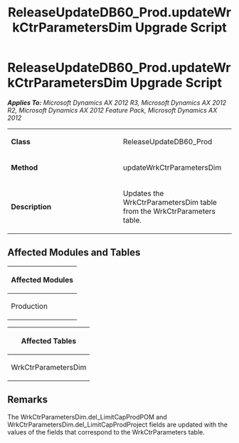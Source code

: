 ﻿---
title: ReleaseUpdateDB60_Prod.updateWrkCtrParametersDim Upgrade Script
TOCTitle: ReleaseUpdateDB60_Prod.updateWrkCtrParametersDim Upgrade Script
ms:assetid: 1b98e4f2-b671-4c28-d510-3ee37dc370ed
ms:mtpsurl: https://msdn.microsoft.com/en-us/library/JJ718682(v=AX.60)
ms:contentKeyID: 49706964
ms.date: 05/18/2015
mtps_version: v=AX.60
---

# ReleaseUpdateDB60\_Prod.updateWrkCtrParametersDim Upgrade Script 


_**Applies To:** Microsoft Dynamics AX 2012 R3, Microsoft Dynamics AX 2012 R2, Microsoft Dynamics AX 2012 Feature Pack, Microsoft Dynamics AX 2012_

<table>
<colgroup>
<col style="width: 50%" />
<col style="width: 50%" />
</colgroup>
<tbody>
<tr class="odd">
<td><p><strong>Class</strong></p></td>
<td><p>ReleaseUpdateDB60_Prod</p></td>
</tr>
<tr class="even">
<td><p><strong>Method</strong></p></td>
<td><p>updateWrkCtrParametersDim</p></td>
</tr>
<tr class="odd">
<td><p><strong>Description</strong></p></td>
<td><p>Updates the WrkCtrParametersDim table from the WrkCtrParameters table.</p></td>
</tr>
</tbody>
</table>


## Affected Modules and Tables

<table>
<colgroup>
<col style="width: 100%" />
</colgroup>
<thead>
<tr class="header">
<th><p>Affected Modules</p></th>
</tr>
</thead>
<tbody>
<tr class="odd">
<td><p>Production</p></td>
</tr>
</tbody>
</table>


<table>
<colgroup>
<col style="width: 100%" />
</colgroup>
<thead>
<tr class="header">
<th><p>Affected Tables</p></th>
</tr>
</thead>
<tbody>
<tr class="odd">
<td><p>WrkCtrParametersDim</p></td>
</tr>
</tbody>
</table>


## Remarks

The WrkCtrParametersDim.del\_LimitCapProdPOM and WrkCtrParametersDim.del\_LimitCapProdProject fields are updated with the values of the fields that correspond to the WrkCtrParameters table.

  


